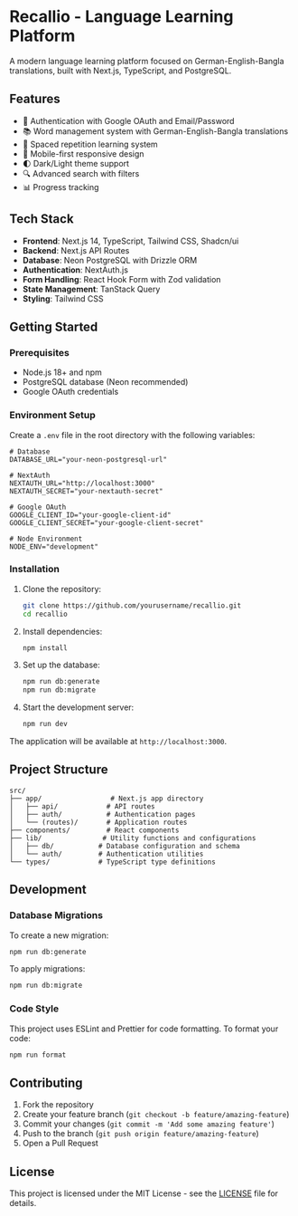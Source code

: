 # Recallio - Language Learning Platform

A modern language learning platform focused on German-English-Bangla translations, built with Next.js, TypeScript, and PostgreSQL.

## Features

- 🔐 Authentication with Google OAuth and Email/Password
- 📚 Word management system with German-English-Bangla translations
- 🎯 Spaced repetition learning system
- 📱 Mobile-first responsive design
- 🌓 Dark/Light theme support
- 🔍 Advanced search with filters
- 📊 Progress tracking

## Tech Stack

- **Frontend**: Next.js 14, TypeScript, Tailwind CSS, Shadcn/ui
- **Backend**: Next.js API Routes
- **Database**: Neon PostgreSQL with Drizzle ORM
- **Authentication**: NextAuth.js
- **Form Handling**: React Hook Form with Zod validation
- **State Management**: TanStack Query
- **Styling**: Tailwind CSS

## Getting Started

### Prerequisites

- Node.js 18+ and npm
- PostgreSQL database (Neon recommended)
- Google OAuth credentials

### Environment Setup

Create a `.env` file in the root directory with the following variables:

```env
# Database
DATABASE_URL="your-neon-postgresql-url"

# NextAuth
NEXTAUTH_URL="http://localhost:3000"
NEXTAUTH_SECRET="your-nextauth-secret"

# Google OAuth
GOOGLE_CLIENT_ID="your-google-client-id"
GOOGLE_CLIENT_SECRET="your-google-client-secret"

# Node Environment
NODE_ENV="development"
```

### Installation

1. Clone the repository:
   ```bash
   git clone https://github.com/yourusername/recallio.git
   cd recallio
   ```

2. Install dependencies:
   ```bash
   npm install
   ```

3. Set up the database:
   ```bash
   npm run db:generate
   npm run db:migrate
   ```

4. Start the development server:
   ```bash
   npm run dev
   ```

The application will be available at `http://localhost:3000`.

## Project Structure

```
src/
├── app/                 # Next.js app directory
│   ├── api/            # API routes
│   ├── auth/           # Authentication pages
│   └── (routes)/       # Application routes
├── components/         # React components
├── lib/               # Utility functions and configurations
│   ├── db/           # Database configuration and schema
│   └── auth/         # Authentication utilities
└── types/            # TypeScript type definitions
```

## Development

### Database Migrations

To create a new migration:
```bash
npm run db:generate
```

To apply migrations:
```bash
npm run db:migrate
```

### Code Style

This project uses ESLint and Prettier for code formatting. To format your code:
```bash
npm run format
```

## Contributing

1. Fork the repository
2. Create your feature branch (`git checkout -b feature/amazing-feature`)
3. Commit your changes (`git commit -m 'Add some amazing feature'`)
4. Push to the branch (`git push origin feature/amazing-feature`)
5. Open a Pull Request

## License

This project is licensed under the MIT License - see the [LICENSE](LICENSE) file for details.
